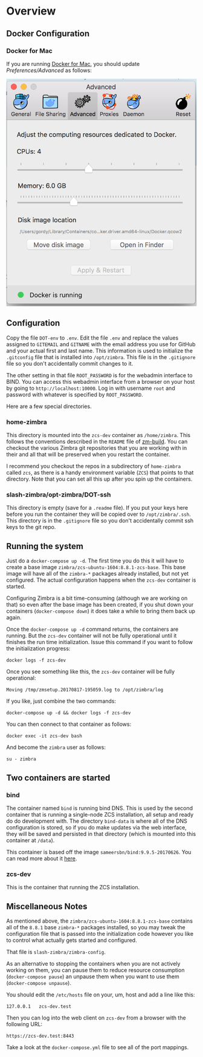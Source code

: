 # Overview

## Docker Configuration

### Docker for Mac

If you are running [Docker for Mac](https://www.docker.com/docker-mac), you should update
_Preferences/Advanced_ as follows:

![docker-mac-settings](media/docker-mac-settings.png)


## Configuration

Copy the file `DOT-env` to `.env`.  Edit the file `.env` and replace the values
assigned to `GITEMAIL` and `GITNAME` with the email address you use for GitHub
and your actual first and last name. This information is used to initialize the
`.gitconfig` file that is installed into `/opt/zimbra`. This file is in the
`.gitignore` file so you don't accidentally commit changes to it.

The other setting in that file `ROOT_PASSWORD` is for the webadmin interface
to BIND.  You can access this webadmin interface from a browser on your
host by going to `http://localhost:10000`. Log in with username `root`
and password with whatever is specified by `ROOT_PASSWORD`.


Here are a few special directories.

### home-zimbra

This directory is mounted into the `zcs-dev` container as `/home/zimbra`. This
follows the conventions described in the `README` file of [zm-build](https://github.com/Zimbra/zm-build).
You can checkout the various Zimbra git repositories that you are working
with in their and all that will be preserved when you restart the container.

I recommend you checkout the repos in a subdirectory of `home-zimbra` called
`zcs`, as there is a handy environment variable (`ZCS`) that points to that
directory. Note that you can set all this up after you spin up the containers.

### slash-zimbra/opt-zimbra/DOT-ssh

This directory is empty (save for a `.readme` file).  If you put your
keys here before you run the container they will be copied over to 
`/opt/zimbra/.ssh`.  This directory is in the `.gitignore` file so you
don't accidentally commit ssh keys to the git repo.

## Running the system

Just do a `docker-compose up -d`.  The first time you do this it will have
to create a base image `zimbra/zcs-ubuntu-1604:8.8.1-zcs-base`.  This base
image will have all of the `zimbra-*` packages already installed, but not
yet configured.  The actual configuration happens when the `zcs-dev` container is 
started.

Configuring Zimbra is a bit time-consuming (although we are working on that)
so even after the base image has been created, if you shut down your
containers (`docker-compose down`) it does take a while to bring them back
up again.

Once the `docker-compose up -d` command returns, the containers are running.
But the `zcs-dev` container will not be fully operational until it finishes
the run time initialization.  Issue this command if you want to follow the
initialization progress:

    docker logs -f zcs-dev

Once you see something like this, the `zcs-dev` container will be
fully operational:

    Moving /tmp/zmsetup.20170817-195059.log to /opt/zimbra/log

If you like, just combine the two commands:

    docker-compose up -d && docker logs -f zcs-dev

You can then connect to that container as follows:

    docker exec -it zcs-dev bash

And become the `zimbra` user as follows:

    su - zimbra

## Two containers are started

### bind

The container named `bind` is running bind DNS. This is used by the second container
that is running a single-node ZCS installation, all setup and ready do do development
with.  The directory `bind-data` is where all of the DNS configuration is stored,
so if you do make updates via the web interface, they will be saved and persisted
in that directory (which is mounted into this container at `/data`).

This container is based off the image `sameersbn/bind:9.9.5-20170626`.  You 
can read more about it [here](https://github.com/sameersbn/docker-bind).

### zcs-dev

This is the container that running the ZCS installation.

## Miscellaneous Notes

As mentioned above, the `zimbra/zcs-ubuntu-1604:8.8.1-zcs-base` contains
all of the `8.8.1` base `zimbra-*` packages installed, so you may tweak
the configuration file that is passed into the initialization code
however you like to control what actually gets started and configured.

That file is `slash-zimbra/zimbra-config`.

As an alternative to stopping the containers when you are not actively working
on them, you can pause them to reduce resource consumption (`docker-compose pause`)
an unpause them when you want to use them (`docker-compose unpause`).

You should edit the `/etc/hosts` file on your, um, host and add a line like this:

    127.0.0.1   zcs-dev.test

Then you can log into the web client on `zcs-dev` from a browser with the following
URL:

    https://zcs-dev.test:8443

Take a look at the `docker-compose.yml` file to see all of the port mappings.

